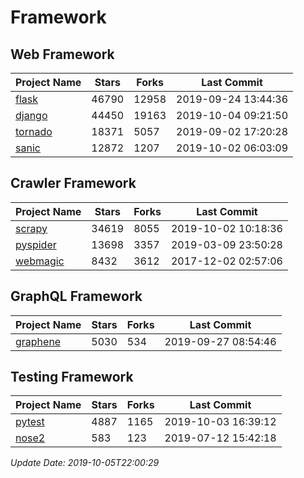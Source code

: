 # Framework

## Web Framework

| Project Name | Stars | Forks | Last Commit |
| ------------ | ----- | ----- | ----------- |
| [flask](https://github.com/pallets/flask) | 46790 | 12958 | 2019-09-24 13:44:36 |
| [django](https://github.com/django/django) | 44450 | 19163 | 2019-10-04 09:21:50 |
| [tornado](https://github.com/tornadoweb/tornado) | 18371 | 5057 | 2019-09-02 17:20:28 |
| [sanic](https://github.com/huge-success/sanic) | 12872 | 1207 | 2019-10-02 06:03:09 |

## Crawler Framework

| Project Name | Stars | Forks | Last Commit |
| ------------ | ----- | ----- | ----------- |
| [scrapy](https://github.com/scrapy/scrapy) | 34619 | 8055 | 2019-10-02 10:18:36 |
| [pyspider](https://github.com/binux/pyspider) | 13698 | 3357 | 2019-03-09 23:50:28 |
| [webmagic](https://github.com/code4craft/webmagic) | 8432 | 3612 | 2017-12-02 02:57:06 |

## GraphQL Framework

| Project Name | Stars | Forks | Last Commit |
| ------------ | ----- | ----- | ----------- |
| [graphene](https://github.com/graphql-python/graphene) | 5030 | 534 | 2019-09-27 08:54:46 |

## Testing Framework

| Project Name | Stars | Forks | Last Commit |
| ------------ | ----- | ----- | ----------- |
| [pytest](https://github.com/pytest-dev/pytest) | 4887 | 1165 | 2019-10-03 16:39:12 |
| [nose2](https://github.com/nose-devs/nose2) | 583 | 123 | 2019-07-12 15:42:18 |

*Update Date: 2019-10-05T22:00:29*